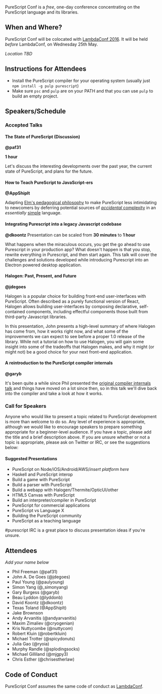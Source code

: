PureScript Conf is a _free_, one-day conference concentrating on the PureScript language and its libraries.

## When and Where?

PureScript Conf will be colocated with [LambdaConf 2016](http://lambdaconf.us). It will be held _before_ LambdaConf, on Wednesday 25th May.

_Location TBD_

## Instructions for Attendees

- Install the PureScript compiler for your operating system (usually just `npm install -g pulp purescript`)
- Make sure `psc` and `pulp` are on your PATH and that you can use `pulp` to build an empty project.

## Speakers/Schedule

### Accepted Talks

#### The State of PureScript (Discussion)

**@paf31**

**1 hour**

Let's discuss the interesting developments over the past year, the current state of PureScript, and plans for the future.

#### How to Teach PureScript to JavaScript-ers

**@AppShipIt**

Adapting [Elm's pedagogical philosophy](https://youtu.be/oYk8CKH7OhE) to make PureScript less intimidating to newcomers by deferring potential sources of [_accidental_ complexity](https://en.wikipedia.org/wiki/No_Silver_Bullet) in an _essentially_ [simple](https://github.com/matthiasn/talk-transcripts/blob/master/Hickey_Rich/SimpleMadeEasy.md) language.

#### Integrating Purescript into a legacy Javascript codebase

**@dkoontz** 
Presentation can be scaled from **30 minutes** to **1 hour**

What happens when the miraculous occurs, you get the go ahead to use Purescript in your production app? What doesn't happen is that you stop, rewrite everything in Purescript, and then start again. This talk will cover the challenges and solutions developed while introducing Purescript into an Electron powered desktop application.

#### Halogen: Past, Present, and Future

**@jdegoes**

Halogen is a popular choice for building front-end user-interfaces with PureScript. Often described as a purely functional version of React, Halogen allows building user-interfaces by composing declarative, self-contained components, including effectful components those built from third-party Javascript libraries.

In this presentation, John presents a high-level summary of where Halogen has come from, how it works right now, and what some of the improvements we can expect to see before a proper 1.0 release of the library. While not a tutorial on how to use Halogen, you will gain some insight into some of the tradeoffs that Halogen makes, and why it might (or might not) be a good choice for your next front-end application.

#### A reintroduction to the PureScript compiler internals

**@garyb**

It's been quite a while since Phil presented the [original compiler internals talk](https://www.youtube.com/watch?v=Y3P1dxqwFiE) and things have moved on a lot since then, so in this talk we'll dive back into the compiler and take a look at how it works.

### Call for Speakers

Anyone who would like to present a topic related to PureScript development is more than welcome to do so. Any level of experience is appropriate, although we would like to encourage speakers to prepare something appropriate for a beginner-level audience. If you have a topic, please add the title and a brief description above. If you are unsure whether or not a topic is appropriate, please ask on Twitter or IRC, or see the suggestions below:

#### Suggested Presentations

- PureScript on Node/iOS/Android/AWS/_insert platform here_
- Haskell and PureScript interop
- Build a game with PureScript
- Build a parser with PureScript
- Build a webapp with Halogen/Thermite/OpticUI/other
- HTML5 Canvas with PureScript
- Build an interpreter/compiler in PureScript
- PureScript for commercial applications
- PureScript vs Language X
- Building the PureScript community
- PureScript as a teaching language

\#purescript IRC is a great place to discuss presentation ideas if you're unsure. 

## Attendees

_Add your name below_

- Phil Freeman (@paf31)
- John A. De Goes (@jdegoes)
- Paul Young (@paulyoung)
- Simon Yang (@_simonyang)
- Gary Burgess (@garyb)
- Beau Lyddon (@lyddonb)
- David Koontz (@dkoontz)
- Texas Toland (@AppShipIt)
- Jake Brownson
- Andy Arvanitis (@andyarvanitis)
- Maxim Zimaliev (@cryogenian)
- Kris Nuttycombe (@nuttycom)
- Robert Kluin (@robertkluin)
- Michael Trotter (@spicydonuts)
- Julia Gao (@ryoia)
- Murphy Randle (@splodingsocks)
- Michael Gilliland (@mjgpy3)
- Chris Esther (@chrisestherlaw)

## Code of Conduct

PureScript Conf assumes the same code of conduct as [LambdaConf](http://lambdaconf.us).